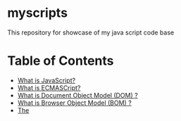 # myscripts
This repository for showcase of my java script code base

# Table of Contents
- [What is JavaScript?](#JavaScript)
- [What is ECMASCript?](#ECMAScript)
- [What is Document Object Model (DOM) ?](#DOM)
- [What is Browser Object Model (BOM) ?](#BOM)
- [The <SCRIPT> Element](#scriptElement)
- [What is CDATA ?](#CDATA)
- [Inline Code Versus External Files](#InlineVsExternal)
- [Document Modes](#DocuMode)
- [The <NOSCRIPT> Element](#Noscript)

# <a name="JavaScript"></a> What is JavaScript ?
JavaScript is a text-based programming language used both on the client-side and server-side that allows you to make web pages interactive. Where HTML and CSS are languages that give structure and style to web pages, JavaScript gives web pages interactive elements that engage a user.

# <a name="ECMAScript"></a> What is ECAMScript ?
ECMA Script is simply a description of a langauge implementing all of the facets described in the specification. JavaScript implements ECMAScript. On very basic level, it describe the following parts of the langauge.
- Syntax
- Types
- Statements
- Keywords
- Reserve words
- Operators
- Object

# <a name="DOM"></a> What is Document Object Model (DOM) ?
The Document Object Model (DOM) is an application programming interface(API) for XML that was extended for use in HTML. The DOM mpas out an entire page as a hierarchy of nodes. Each part of an HTML or XML page is a type of node contaning different kinds of data.

## DOM Levels:
- DOM Level 1 
- DOM Level 2
- DOM Level 3

## DOM Level 1:
The goal of DOM Level 1 was to map out the structure of a document, It consisted of two modules: **The DOM Core** , which provide a way to map the structure of an XML-based document to allow for easy access to and manipulation of any part of a document, and **The DOM HTML**, which extended the DOM Core by adding HTML specific objects and methods.

## DOM Level 2:
DOM Level 2 introduced the foolowing new modules of the DOM to deal with new types of interfaces:
- **DOM Views** - Describes interfaces to keep track of the various views of a document. ( the document before and after CSS styling).
- **DOM Events** - Describes interfaces for events and event handling.
- **DOM Style** - Describes interfaces to deal with CSS based styling of elements.
- **DOM Traversal and Range** - Describe interfaces to traverse and manipulate a document tree.

## DOM Level 3:
DOM Level 3 further extends the DOM with the introduction of methods to load and save documents in a uniform way and methods to validate a document. In level 3, the DOM Core is extended to support all of XML1.0, including XML Infoset, XPath, and XML Base.


# <a name="BOM"></a> What is Browser Object Model (BOM) ?
The Browser Object Model (BOM) allowed access and manipulation of the browser window, Using BOM, developers can interact with the browser outside of the context of it's displayed page.Primarily, the BOM deals with the browser window and frame, but generally any browser specific extension to javaScript is considerd to be part of the BOM. The following are such extensions:
- The capability to pop-up new browser window.
- The capability to move, resize, and close browser windows.
- The *navigator* object, which provide detailed information about the browser.
- The *location* object, which gives detailed information about the page loded in the browser.
- The *screen* object, which gives detailed information about the user's screen resolution.
- Support for cookies.
- Custom object such as *XMLHttpRequest* and Internet Explorer's *ActiveXObject*.

# <a name="scriptElement"></a> The <SCRIPT> Element
The primary method of inserting javascript into an HTML page via the <script> element. There are six attribute for the <script> element.
- **async** - Optional. Indicates that the script should begin downloading immeditely but should not prevent other actions on the page shuch as downloading resources or waiting for other scripts to load.
- **charset** - Optional. The chracter set of code specified using the *src* attribute. This attribute is rarely used, because most browser don't honor its value.
- **defer** - Optional. Indicate that the execution of the script can safely be deferred until after the document's content has been completely parsed and displayed.
- **language** - Deprecated. Originally indicated the scripting langauge being used by the code.
- **src** - Optional. Indicated an external file that contain code to be excuted.
- **type** - Optional. Replace *language*; indicates the content type(also called MIME type) of the scripting language being used by the code block.

# <a name="CDATA"></a> What is CDATA ?
The term CDATA, meaning character data, is used to indicate areas of the document that contain free-form text not intended to be parsed.This enable you to use any character, including the less-than symbol, without incurring a syntax error. The format is as follows:
```<script type="text/javascript"><![CDATA[
function compare(a,b){
    if(a < b){
        alert("A is less than B");
    }else if( a > b){
        alert("A is greater than B");
    }else{
        alert("A is equal to B");
    }
}
]]></script>
```
In XHTML-compliant web browsers, this solves the problem. However, many browsers are still not XHTML-compliant and don't support the CDATA section. To work around this, the CDATA markup must be offset by JavaScript comments.
```<script type="text/javascript">
//<![CDATA[
function compare(a,b){
    if(a < b){
        alert("A is less than B");
    }else if( a > b){
        alert("A is greater than B");
    }else{
        alert("A is equal to B");
    }
}
//]]>
</script>
```
This format works in modern browsers. Though a littile bit of a hack, it validates as XHTML and degrades gracefully for pre-XHTML browsers.

# <a name="InlineVsExternal"></a> Inline Code Versus External Files
Although it's possible to embed javascript in HTML file directly, it's generally considered a best practice to include as much java script as possible using external files. Keeping that in mind there is no hard and fast rules regarding this practice, the argument for using external file are as follows.
- Maintainability
- Caching
- Future-proof

# <a name="DocuMode"></a> Document Modes
The concept of document mode through the use of doctype switching. The primary difference between these modes are related to the rendering of content with regards to CSS, there are also several side effects related to java script. 
- **Quirks Mode** - Which made Internet Explorer behave as if it were version 5 (with several nonstandard features)
- **Standard Mode** - Which made Internet Explorer behave in a more standard-compliant way.
- **EdgeHTML Mode** - EdgeHTML's rendering is meant to be fully compatible with the rendering of the Blink and WebKit layout engines, used by Google Chrome and Safari, respectively.

# <a name="Noscript"></a> The `<NOSCRIPT>` Element
Any Content contained in a `<noscript>` element will be displayed under only following two circumstances.
- The browser doesn't support scripting
- The browser scripting support is turned off.
```
<noscript>
<p>This page required a Javascript-enabled browser</p>
</noscript>
```
# How to write JavaScript?
- JavaScript is Case Sensitivity
```
var date = new date();
Uncaught TypeError: date is not a constructor
```
- Use camelCase
  - Variables start with lowercase letter. e.g. `var greenDuck;`
  - Objects and classes start with uppercase letter. e.g. `var date = new Date()`
  - Constant are all-caps. e.g. `const = CONSTANTLYUPPERCASE;`